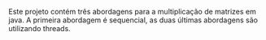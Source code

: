 Este projeto contém três abordagens para a multiplicação de matrizes em java. A primeira abordagem é sequencial, as duas últimas abordagens são utilizando threads.